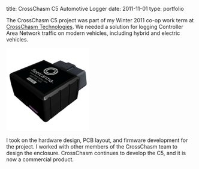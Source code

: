 title: CrossChasm C5 Automotive Logger
date: 2011-11-01
type: portfolio

The CrossChasm C5 project was part of my Winter 2011 co-op work term at
[CrossChasm Technologies](http://www.crosschasm.com). We needed a solution for
logging Controller Area Network traffic on modern vehicles, including hybrid and
electric vehicles.

<img src="/static/img/c5-logger.png">

I took on the hardware design, PCB layout, and firmware development for the
project. I worked with other members of the CrossChasm team to design the
enclosure. CrossChasm continues to develop the C5, and it is now a commercial
product.

